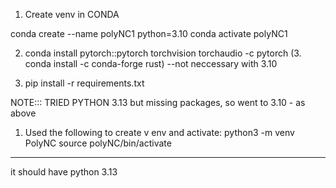 1. Create venv in CONDA

conda create --name polyNC1 python=3.10 
conda activate polyNC1

2. conda install pytorch::pytorch torchvision torchaudio -c pytorch
(3. conda install -c conda-forge rust) --not neccessary with 3.10

3. pip install -r requirements.txt




NOTE::: TRIED PYTHON 3.13 but missing packages, so went to 3.10 - as above
1. Used the following to create v env and activate:
python3 -m venv PolyNC
source polyNC/bin/activate 

---
it should have python 3.13

